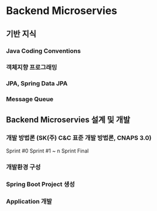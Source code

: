 # Backend Microservies

## 기반 지식
### Java Coding Conventions
### 객체지향 프로그래밍
### JPA, Spring Data JPA
### Message Queue

## Backend Microservies 설계 및 개발
### 개발 방법론 (SK(주) C&C 표준 개발 방법론, CNAPS 3.0)


Sprint #0
Sprint #1 ~ n
Sprint Final

### 개발환경 구성
### Spring Boot Project 생성
### Application 개발
